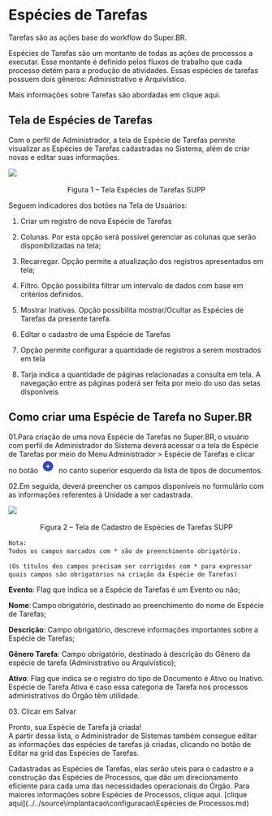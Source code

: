 # Espécies de Tarefas

Tarefas são as ações base do workflow do Super.BR.  

Espécies de Tarefas são um montante de todas as ações de processos a executar. Esse montante é definido pelos fluxos de trabalho que cada processo detém para a produção de atividades. Essas espécies de tarefas possuem dois gêneros: Administrativo e Arquivístico. 

Mais informações sobre Tarefas são abordadas em clique aqui.

 

## Tela de Espécies de Tarefas 

Com o perfil de Administrador, a tela de Espécie de Tarefas permite visualizar as Espécies de Tarefas cadastradas no Sistema, além de criar novas e editar suas informações. 

 
<img src="../../_static/images/Espécies de Tarefas - Tela Principal.png"/>
<p style="text-align: center;">Figura 1 – Tela Espécies de Tarefas SUPP</p> 

Seguem indicadores dos botões na Tela de Usuários: 

1) Criar um registro de nova Espécie de Tarefas 

2) Colunas. Por esta opção será possível gerenciar as colunas que serão disponibilizadas na tela; 

3) Recarregar. Opção permite a atualização dos registros apresentados em tela;  

4) Filtro. Opção possibilita filtrar um intervalo de dados com base em critérios definidos. 

5) Mostrar Inativas. Opção possibilita mostrar/Ocultar as Espécies de Tarefas da presente tarefa.  

6) Editar o cadastro de uma Espécie de Tarefas

7) Opção permite configurar a quantidade de registros a serem mostrados em tela

8) Tarja indica a quantidade de páginas relacionadas a consulta em tela. A navegação entre as páginas poderá ser feita por meio do uso das setas disponíveis 

 

## Como criar uma Espécie de Tarefa no Super.BR 

 

01\.Para criação de uma nova Espécie de Tarefas no Super.BR, o usuário com perfil de Administrador do Sistema deverá acessar o a tela de Espécie de Tarefas por meio do Menu Administrador > Espécie de Tarefas e clicar no botão <img src="../../_static/images/Botão de Inclusão (+).png" alt="Botão de Inclusão (+)" style="zoom: 50%;" /> no canto superior esquerdo da lista de tipos de documentos. 


02\.Em seguida, deverá preencher os campos disponíveis no formulário com as informações referentes à Unidade a ser cadastrada.   

<img src="../../_static/images/Espécies de Tarefas - Tela de Cadastro.png"/>
<p style="text-align: center;">Figura 2 – Tela de Cadastro de Espécies de Tarefas SUPP</p>


```{note}
Nota: 
Todos os campos marcados com * são de preenchimento obrigatório.
```


```{warning}
(Os títulos dos campos precisam ser corrigidos com * para expressar quais campos são obrigatórios na criação da Espécie de Tarefas) 

```



**Evento**: Flag que indica se a Espécie de Tarefas é um Evento ou não; 

**Nome**: Campo obrigatório, destinado ao preenchimento do nome de Espécie de Tarefas; 

**Descrição**: Campo obrigatório, descreve informações importantes sobre a Espécie de Tarefas; 

**Gênero Tarefa**: Campo obrigatório, destinado à descrição do Gênero da espécie de tarefa (Administrativo ou Arquivístico); 

**Ativo**: Flag que indica se o registro do tipo de Documento é Ativo ou Inativo. Espécie de Tarefa Ativa é caso essa categoria de Tarefa nos processos administrativos do Órgão têm utilidade.

 
03\. Clicar em Salvar


Pronto, sua Espécie de Tarefa já criada!  
A partir dessa lista, o Administrador de Sistemas também consegue editar as informações das espécies de tarefas já criadas, clicando no botão de Editar na grid das Espécies de Tarefas.  

Cadastradas as Espécies de Tarefas, elas serão uteis para o cadastro e a construção das Espécies de Processos, que dão um direcionamento eficiente para cada uma das necessidades operacionais do Órgão. Para maiores informações sobre Espécies de Processos, clique aqui.  [clique aqui](../../source\implantacao\configuracao\Espécies de Processos.md)
